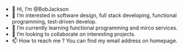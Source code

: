 - 👋 Hi, I’m @BobJackson
- 👀 I’m interested in software design, full stack developing, functional programming, test-driven develop.
- 🌱 I’m currently learning functional programming and mirco services.
- 💞️ I’m looking to collaborate on interesting projects.
- 📫 How to reach me ? You can find my email address on homepage.
